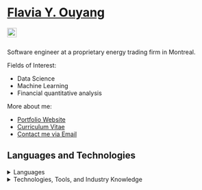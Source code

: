 <h1><a href="https://www.flaviaouyang.com/">Flavia Y. Ouyang</a></h1>

<a href="https://www.linkedin.com/in/flavia>ouyang/">
  <img align="left" alt="Flavia's LinkedIN" width="22px" src="https://cdn.simpleicons.org/linkedin" />
</a>
<br /><br />

Software engineer at a proprietary energy trading firm in Montreal.


Fields of Interest:
  - Data Science
  - Machine Learning
  - Financial quantitative analysis

More about me:
  - <a href="https://www.flaviaouyang.com">Portfolio Website</a>
  - <a href="https://github.com/flaviaouyang/flaviaouyang/blob/main/Flavia_Ouyang_CV.pdf">Curriculum Vitae</a>
  - <a href="mailto:flavia.ouyang@mail.mcgill.ca">Contact me via Email</a>


<h2>Languages and Technologies</h2>

<details>
  <summary>Languages</summary>

  ### I work with
  - Python
  - C++
  - TypeScript

  ### I know
  - Java
  - Rust
  - JavaScript
  - C
  - SQL
  - PHP
  - Bash
  - HTML
  - CSS
  - SASS

</details>

<details>
  <summary>Technologies, Tools, and Industry Knowledge</summary>
  
  ### Technologies & Tools
  - Git
  - Jenkins
  - MongoDB
  - MySQL
  - Apache Airflow
  - Kubernetes
  - Docker
  - React
  - Flask
  - Django
  - NodeJS
  - pandas
  - Confluence
  - Jira
  - Figma
  
  ### Industry Knowledge
  - Object-Oriented Programming
  - Version Control
  - CI/CD
  - Agile Development
  - UML
    
</details>
